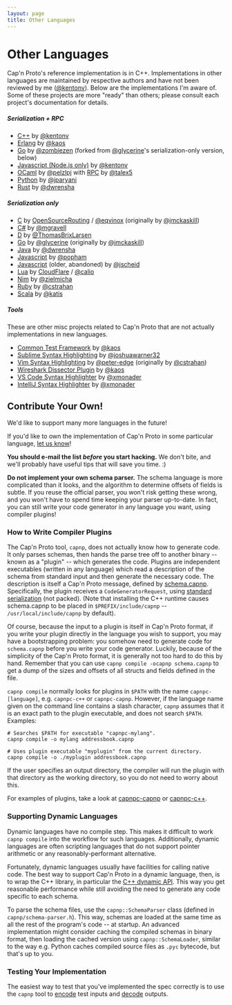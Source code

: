 ```yaml
---
layout: page
title: Other Languages
---
```


# Other Languages

Cap'n Proto's reference implementation is in C++.  Implementations in other languages are
maintained by respective authors and have not been reviewed by me
([@kentonv](https://github.com/kentonv)). Below are the implementations I'm aware
of. Some of these projects are more "ready" than others; please consult each
project's documentation for details.

##### Serialization + RPC

* [C++](cxx.html) by [@kentonv](https://github.com/kentonv)
* [Erlang](http://ecapnp.astekk.se/) by [@kaos](https://github.com/kaos)
* [Go](https://github.com/zombiezen/go-capnproto2) by [@zombiezen](https://github.com/zombiezen) (forked from [@glycerine](https://github.com/glycerine)'s serialization-only version, below)
* [Javascript (Node.js only)](https://github.com/capnproto/node-capnp) by [@kentonv](https://github.com/kentonv)
* [OCaml](https://github.com/capnproto/capnp-ocaml) by [@pelzlpj](https://github.com/pelzlpj) with [RPC](https://github.com/mirage/capnp-rpc) by [@talex5](https://github.com/talex5)
* [Python](http://capnproto.github.io/pycapnp/) by [@jparyani](https://github.com/jparyani)
* [Rust](https://github.com/dwrensha/capnproto-rust) by [@dwrensha](https://github.com/dwrensha)

##### Serialization only

* [C](https://github.com/opensourcerouting/c-capnproto) by [OpenSourceRouting](https://www.opensourcerouting.org/) / [@eqvinox](https://github.com/eqvinox) (originally by [@jmckaskill](https://github.com/jmckaskill))
* [C#](https://github.com/mgravell/capnproto-net) by [@mgravell](https://github.com/mgravell)
* [D](https://github.com/capnproto/capnproto-dlang) by [@ThomasBrixLarsen](https://github.com/ThomasBrixLarsen)
* [Go](https://github.com/glycerine/go-capnproto) by [@glycerine](https://github.com/glycerine) (originally by [@jmckaskill](https://github.com/jmckaskill))
* [Java](https://github.com/capnproto/capnproto-java/) by [@dwrensha](https://github.com/dwrensha)
* [Javascript](https://github.com/capnp-js/capnp-js-base) by [@popham](https://github.com/popham)
* [Javascript](https://github.com/jscheid/capnproto-js) (older, abandoned) by [@jscheid](https://github.com/jscheid)
* [Lua](https://github.com/cloudflare/lua-capnproto) by [CloudFlare](http://www.cloudflare.com/) / [@calio](https://github.com/calio)
* [Nim](https://github.com/zielmicha/capnp.nim) by [@zielmicha](https://github.com/zielmicha)
* [Ruby](https://github.com/cstrahan/capnp-ruby) by [@cstrahan](https://github.com/cstrahan)
* [Scala](https://github.com/katis/capnp-scala) by [@katis](https://github.com/katis)

##### Tools

These are other misc projects related to Cap'n Proto that are not actually implementations in
new languages.

* [Common Test Framework](https://github.com/kaos/capnp_test) by [@kaos](https://github.com/kaos)
* [Sublime Syntax Highlighting](https://github.com/joshuawarner32/capnproto-sublime) by
  [@joshuawarner32](https://github.com/joshuawarner32)
* [Vim Syntax Highlighting](https://github.com/peter-edge/vim-capnp) by [@peter-edge](https://github.com/peter-edge)
  (originally by [@cstrahan](https://github.com/cstrahan))
* [Wireshark Dissector Plugin](https://github.com/kaos/wireshark-plugins) by [@kaos](https://github.com/kaos)
* [VS Code Syntax Highlighter](https://marketplace.visualstudio.com/items?itemName=xmonader.vscode-capnp) by [@xmonader](https://github.com/xmonader)
* [IntelliJ Syntax Highlighter](https://github.com/xmonader/sercapnp) by [@xmonader](https://github.com/xmonader)

## Contribute Your Own!

We'd like to support many more languages in the future!

If you'd like to own the implementation of Cap'n Proto in some particular language,
[let us know](https://groups.google.com/group/capnproto)!

**You should e-mail the list _before_ you start hacking.**  We don't bite, and we'll probably have
useful tips that will save you time.  :)

**Do not implement your own schema parser.**  The schema language is more complicated than it
looks, and the algorithm to determine offsets of fields is subtle.  If you reuse the official
parser, you won't risk getting these wrong, and you won't have to spend time keeping your parser
up-to-date.  In fact, you can still write your code generator in any language you want, using
compiler plugins!

### How to Write Compiler Plugins

The Cap'n Proto tool, `capnp`, does not actually know how to generate code.  It only parses schemas,
then hands the parse tree off to another binary -- known as a "plugin" -- which generates the code.
Plugins are independent executables (written in any language) which read a description of the
schema from standard input and then generate the necessary code.  The description is itself a
Cap'n Proto message, defined by
[schema.capnp](https://github.com/sandstorm-io/capnproto/blob/master/c%2B%2B/src/capnp/schema.capnp).
Specifically, the plugin receives a `CodeGeneratorRequest`, using
[standard serialization](encoding.html#serialization-over-a-stream)
(not packed).  (Note that installing the C++ runtime causes schema.capnp to be placed in
`$PREFIX/include/capnp` -- `/usr/local/include/capnp` by default).

Of course, because the input to a plugin is itself in Cap'n Proto format, if you write your
plugin directly in the language you wish to support, you may have a bootstrapping problem:  you
somehow need to generate code for `schema.capnp` before you write your code generator.  Luckily,
because of the simplicity of the Cap'n Proto format, it is generally not too hard to do this by
hand.  Remember that you can use `capnp compile -ocapnp schema.capnp` to get a dump of the sizes
and offsets of all structs and fields defined in the file.

`capnp compile` normally looks for plugins in `$PATH` with the name `capnpc-[language]`, e.g.
`capnpc-c++` or `capnpc-capnp`.  However, if the language name given on the command line contains
a slash character, `capnp` assumes that it is an exact path to the plugin executable, and does not
search `$PATH`.  Examples:

    # Searches $PATH for executable "capnpc-mylang".
    capnp compile -o mylang addressbook.capnp

    # Uses plugin executable "myplugin" from the current directory.
    capnp compile -o ./myplugin addressbook.capnp

If the user specifies an output directory, the compiler will run the plugin with that directory
as the working directory, so you do not need to worry about this.

For examples of plugins, take a look at
[capnpc-capnp](https://github.com/sandstorm-io/capnproto/blob/master/c%2B%2B/src/capnp/compiler/capnpc-capnp.c%2B%2B)
or [capnpc-c++](https://github.com/sandstorm-io/capnproto/blob/master/c%2B%2B/src/capnp/compiler/capnpc-c%2B%2B.c%2B%2B).

### Supporting Dynamic Languages

Dynamic languages have no compile step.  This makes it difficult to work `capnp compile` into the
workflow for such languages.  Additionally, dynamic languages are often scripting languages that do
not support pointer arithmetic or any reasonably-performant alternative.

Fortunately, dynamic languages usually have facilities for calling native code.  The best way to
support Cap'n Proto in a dynamic language, then, is to wrap the C++ library, in particular the
[C++ dynamic API](cxx.html#dynamic-reflection).  This way you get reasonable performance while
still avoiding the need to generate any code specific to each schema.

To parse the schema files, use the `capnp::SchemaParser` class (defined in `capnp/schema-parser.h`).
This way, schemas are loaded at the same time as all the rest of the program's code -- at startup.
An advanced implementation might consider caching the compiled schemas in binary format, then
loading the cached version using `capnp::SchemaLoader`, similar to the way e.g. Python caches
compiled source files as `.pyc` bytecode, but that's up to you.

### Testing Your Implementation

The easiest way to test that you've implemented the spec correctly is to use the `capnp` tool
to [encode](capnp-tool.html#encoding-messages) test inputs and
[decode](capnp-tool.html#decoding-messages) outputs.
